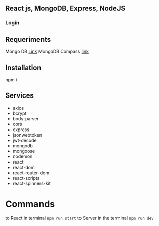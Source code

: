 ## React js, MongoDB, Express, NodeJS
### Login

## Requeriments
Mongo DB [Link](https://www.mongodb.com/download-center/community)
MongoDB Compass [link](https://www.mongodb.com/products/compass?lang=es-es)


## Installation
npm i 

## Services
* axios
* bcrypt
* body-parser
* cors
* express
* jsonwebtoken
* jwt-decode
* mongodb
* mongoose
* nodemon
* react
* react-dom
* react-router-dom
* react-scripts
* react-spinners-kit

# Commands

 to React in terminal `npm run start`
 to Server in the terminal `npm run dev`
